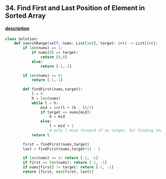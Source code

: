 ## 34. Find First and Last Position of Element in Sorted Array

#### [description](https://leetcode.com/problems/find-first-and-last-position-of-element-in-sorted-array/)

```python
class Solution:
    def searchRange(self, nums: List[int], target: int) -> List[int]:
        if len(nums) == 1:
            if nums[0] == target:
                return [0,0]
            else:
                return [-1,-1]
            
        if len(nums) == 0:
            return [-1,-1]  
        
        def findFirst(nums,target):
            l = 0
            h = len(nums) 
            while l < h:
                mid = int(l + (h - l)/2)
                if target <= nums[mid]:
                    h = mid 
                else:
                    l = mid + 1 
                    # only l move forward if no tatget, for finding the first one
            return l
        
        first = findFirst(nums,target)
        last = findFirst(nums,target+1) - 1 
    
        if len(nums) == 0: return [-1, -1]
        if first == len(nums): return [-1, -1]
        if nums[first] != target: return [-1, -1]
        return [first, max(first, last)]
                
```
